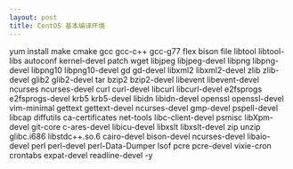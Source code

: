 ```yaml
---
layout: post
title: CentOS 基本编译环境
---
```


yum install make cmake gcc gcc-c++ gcc-g77 flex bison file libtool libtool-libs autoconf kernel-devel patch wget libjpeg libjpeg-devel libpng libpng-devel libpng10 libpng10-devel gd gd-devel libxml2 libxml2-devel zlib zlib-devel glib2 glib2-devel tar bzip2 bzip2-devel libevent libevent-devel ncurses ncurses-devel curl curl-devel libcurl libcurl-devel e2fsprogs e2fsprogs-devel krb5 krb5-devel libidn libidn-devel openssl openssl-devel vim-minimal gettext gettext-devel ncurses-devel gmp-devel pspell-devel libcap diffutils ca-certificates net-tools libc-client-devel psmisc libXpm-devel git-core c-ares-devel libicu-devel libxslt libxslt-devel zip unzip glibc.i686 libstdc++.so.6 cairo-devel bison-devel ncurses-devel libaio-devel perl perl-devel perl-Data-Dumper lsof pcre pcre-devel vixie-cron crontabs expat-devel readline-devel -y
